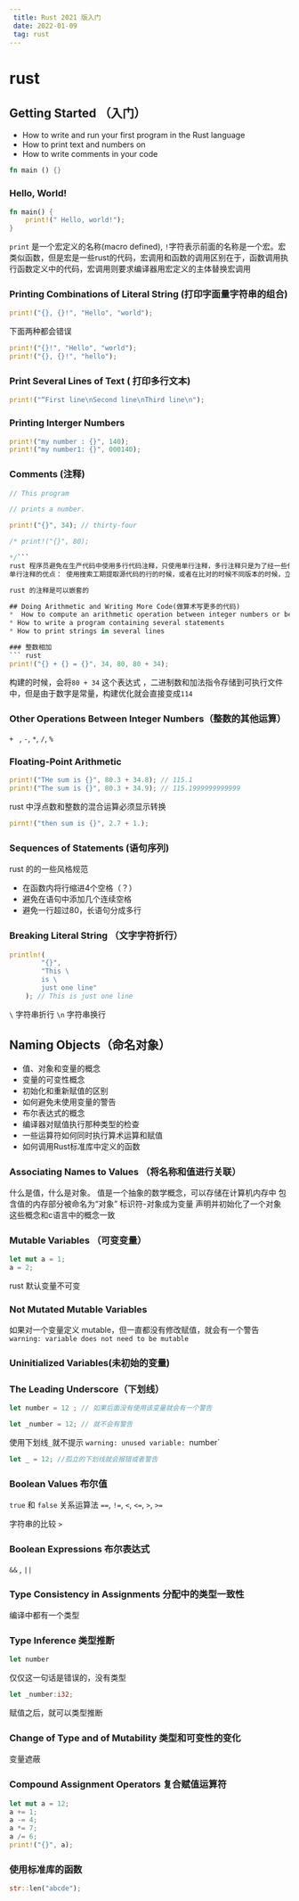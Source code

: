 ```yaml
---
 title: Rust 2021 版入门
 date: 2022-01-09
 tag: rust
---
```


#  rust

## Getting Started （入门）

*  How to write and run your first program in the Rust language
*  How to print text and numbers on 
*  How to write comments in your code

``` rust
fn main () {}
```

### Hello, World!
``` rust
fn main() {
	print!(" Hello, world!");
}
```
`print` 是一个宏定义的名称(macro defined), `!`字符表示前面的名称是一个宏。宏类似函数，但是宏是一些rust的代码，宏调用和函数的调用区别在于，函数调用执行函数定义中的代码，宏调用则要求编译器用宏定义的主体替换宏调用

### Printing Combinations of Literal String (打印字面量字符串的组合)

``` rust
print!("{}, {}!", "Hello", "world");
```
下面两种都会错误
``` rust
print!("{}!", "Hello", "world");
print!("{}, {}!", "hello");
```
### Print Several Lines of Text ( 打印多行文本)

``` rust
print!("“First line\nSecond line\nThird line\n");
```
### Printing Interger Numbers
``` rust
print!("my number : {}", 140);
print!("my number1: {}", 000140);
```
### Comments (注释)
``` rust
// This program

// prints a number.

print!("{}", 34); // thirty-four

/* print!("{}", 80);

*/```
rust 程序员避免在生产代码中使用多行代码注释，只使用单行注释，多行注释只是为了经一些代码暂时排除在编译之外
单行注释的优点： 使用搜索工期提取源代码的行的时候，或者在比对的时候不同版本的时候，立即清楚那些是注释，那些不是

rust 的注释是可以嵌套的

## Doing Arithmetic and Writing More Code(做算术写更多的代码)
*  How to compute an arithmetic operation between integer numbers or between floating-point numbers
* How to write a program containing several statements
* How to print strings in several lines

### 整数相加
``` rust
print!("{} + {} = {}", 34, 80, 80 + 34);
```
构建的时候，会将`80 + 34` 这个表达式 ，二进制数和加法指令存储到可执行文件中，但是由于数字是常量，构建优化就会直接变成`114`

### Other Operations Between Integer Numbers（整数的其他运算）

`+ ` , `-`,  `*`, `/`, `%` 

### Floating-Point Arithmetic

``` rust
print!("THe sum is {}", 80.3 + 34.8); // 115.1
print!("The sum is {}", 80.3 + 34.9); // 115.1999999999999
```
rust 中浮点数和整数的混合运算必须显示转换
``` rust
pirnt!("then sum is {}", 2.7 + 1.);
```
### Sequences of Statements (语句序列)

rust 的的一些风格规范
* 在函数内将行缩进4个空格（？）
* 避免在语句中添加几个连续空格
* 避免一行超过80，长语句分成多行

### Breaking Literal String （文字字符折行）

``` rust
println!(
        "{}",
        "This \
        is \
        just one line"
    ); // This is just one line
```

`\`  字符串折行
`\n` 字符串换行

## Naming Objects（命名对象）
*  值、对象和变量的概念
*  变量的可变性概念
*  初始化和重新赋值的区别
*  如何避免未使用变量的警告
*  布尔表达式的概念
*  编译器对赋值执行那种类型的检查
*  一些运算符如何同时执行算术运算和赋值
*  如何调用Rust标准库中定义的函数

### Associating Names to Values （将名称和值进行关联）

什么是值，什么是对象。 值是一个抽象的数学概念，可以存储在计算机内存中
包含值的内存部分被命名为“对象”
标识符-对象成为变量
声明并初始化了一个对象
这些概念和c语言中的概念一致

### Mutable Variables （可变变量）
``` rust
let mut a = 1;
a = 2;
```
rust 默认变量不可变

### Not Mutated Mutable Variables

如果对一个变量定义 mutable，但一直都没有修改赋值，就会有一个警告`warning: variable does not need to be mutable`

### Uninitialized Variables(未初始的变量)

### The Leading Underscore（下划线）

``` rust
let number = 12 ; // 如果后面没有使用该变量就会有一个警告 
```
``` rust
let _number = 12; // 就不会有警告 
```

使用下划线`_`就不提示 `warning: unused variable: `number`

``` rust
let _ = 12; //孤立的下划线就会报错或者警告
```

### Boolean Values 布尔值

 `true` 和 `false`
 关系运算法
 `==`, `!=`, `<`, `<=`, `>`, `>=`

 字符串的比较 `>`

 ### Boolean Expressions 布尔表达式

`&&` , `||`

### Type Consistency in Assignments 分配中的类型一致性

编译中都有一个类型

### Type Inference 类型推断

``` rust
let number
```
仅仅这一句话是错误的，没有类型

```rust
let _number:i32;
```
赋值之后，就可以类型推断

### Change of Type and of Mutability 类型和可变性的变化

变量遮蔽

### Compound Assignment Operators 复合赋值运算符

``` rust
let mut a = 12;
a += 1;
a -= 4;
a *= 7;
a /= 6;
print!("{}", a);
```
### 使用标准库的函数
``` rust
str::len("abcde");
```

